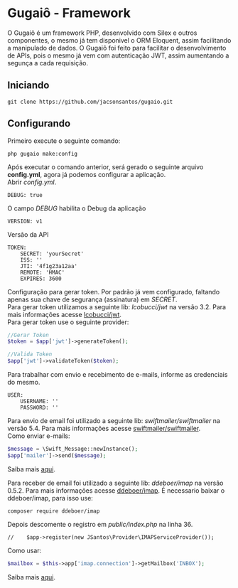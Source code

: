 # Gugaiô - Framework
O Gugaiô é um framework PHP, desenvolvido com Silex e outros componentes, o mesmo já tem disponivel o ORM Eloquent, assim facilitando a manipulado de dados.
O Gugaiô foi feito para facilitar o desenvolvimento de APIs, pois o mesmo já vem com autenticação JWT, assim aumentando a segunça a cada requisição.

## Iniciando
```
git clone https://github.com/jacsonsantos/gugaio.git
```
## Configurando
Primeiro execute o seguinte comando:
```
php gugaio make:config
```
Após executar o comando anterior, será gerado o seguinte arquivo **config.yml**, agora já podemos configurar a aplicação.
<br>Abrir *config.yml*.
```
DEBUG: true
```
O campo *DEBUG* habilita o Debug da aplicação
```
VERSION: v1
```
Versão da API
```
TOKEN:
    SECRET: 'yourSecret'
    ISS: ''
    JTI: '4f1g23a12aa'
    REMOTE: 'HMAC'
    EXPIRES: 3600
```
Configuração para gerar token. Por padrão já vem configurado, faltando apenas sua chave de segurança (assinatura) em *SECRET*.
<br>Para gerar token utilizamos a seguinte lib: *lcobucci/jwt* na versão 3.2. Para mais informações acesse [lcobucci/jwt](https://github.com/lcobucci/jwt).
<br>Para gerar token use o seguinte provider:
```php
//Gerar Token
$token = $app['jwt']->generateToken();
```
```php
//Valida Token
$app['jwt']->validateToken($token);
```
Para trabalhar com envio e recebimento de e-mails, informe as credenciais do mesmo.
```
USER:
    USERNAME: ''
    PASSWORD: ''
```
Para envio de email foi utilizado a seguinte lib: *swiftmailer/swiftmailer* na versão 5.4. Para mais informações acesse [swiftmailer/swiftmailer](http://swiftmailer.org/docs/introduction.html).
<br>Como enviar e-mails:
```php
$message = \Swift_Message::newInstance();
$app['mailer']->send($message);
```
Saiba mais [aqui](http://swiftmailer.org/docs/introduction.html).

Para receber de email foi utilizado a seguinte lib: *ddeboer/imap* na versão 0.5.2. Para mais informações acesse [ddeboer/imap](https://github.com/ddeboer/imap).
É necessario baixar o ddeboer/imap, para isso use:
```
composer require ddeboer/imap
```
Depois descomente o registro em *public/index.php* na linha 36.
```
//    $app->register(new JSantos\Provider\IMAPServiceProvider());
```
Como usar:
```php
$mailbox = $this->app['imap.connection']->getMailbox('INBOX');
```
Saiba mais [aqui](https://github.com/ddeboer/imap).
